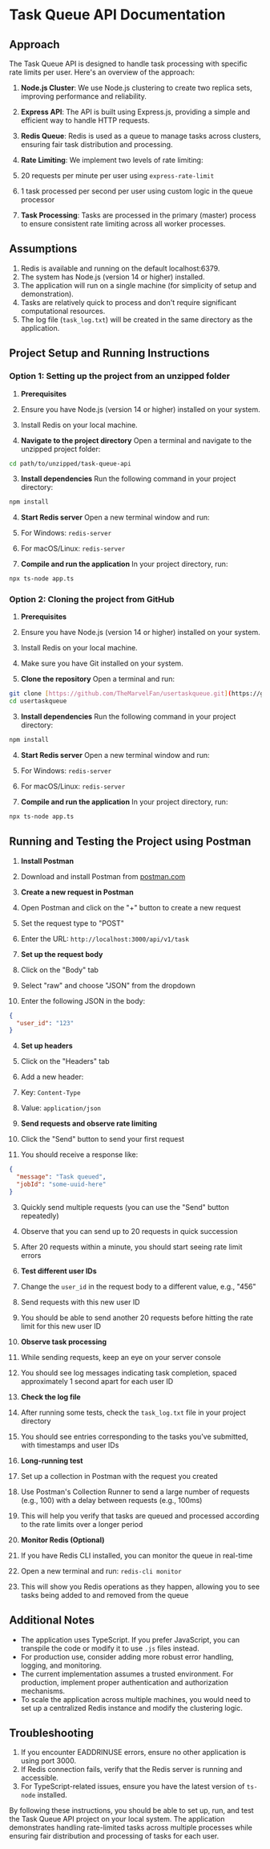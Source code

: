 # Task Queue API Documentation

## Approach

The Task Queue API is designed to handle task processing with specific rate limits per user. Here's an overview of the approach:

1. **Node.js Cluster**: We use Node.js clustering to create two replica sets, improving performance and reliability.
2. **Express API**: The API is built using Express.js, providing a simple and efficient way to handle HTTP requests.
3. **Redis Queue**: Redis is used as a queue to manage tasks across clusters, ensuring fair task distribution and processing.
4. **Rate Limiting**: We implement two levels of rate limiting:

1. 20 requests per minute per user using `express-rate-limit`
2. 1 task processed per second per user using custom logic in the queue processor



5. **Task Processing**: Tasks are processed in the primary (master) process to ensure consistent rate limiting across all worker processes.


## Assumptions

1. Redis is available and running on the default localhost:6379.
2. The system has Node.js (version 14 or higher) installed.
3. The application will run on a single machine (for simplicity of setup and demonstration).
4. Tasks are relatively quick to process and don't require significant computational resources.
5. The log file (`task_log.txt`) will be created in the same directory as the application.

## Project Setup and Running Instructions

### Option 1: Setting up the project from an unzipped folder

1. **Prerequisites**

1. Ensure you have Node.js (version 14 or higher) installed on your system.
2. Install Redis on your local machine.



2. **Navigate to the project directory**
   Open a terminal and navigate to the unzipped project folder:

```bash
cd path/to/unzipped/task-queue-api
```


3. **Install dependencies**
   Run the following command in your project directory:

```bash
npm install
```


4. **Start Redis server**
   Open a new terminal window and run:

1. For Windows: `redis-server`
2. For macOS/Linux: `redis-server`



5. **Compile and run the application**
   In your project directory, run:

```bash
npx ts-node app.ts
```




### Option 2: Cloning the project from GitHub

1. **Prerequisites**

1. Ensure you have Node.js (version 14 or higher) installed on your system.
2. Install Redis on your local machine.
3. Make sure you have Git installed on your system.



2. **Clone the repository**
   Open a terminal and run:

```bash
git clone [https://github.com/TheMarvelFan/usertaskqueue.git](https://github.com/TheMarvelFan/usertaskqueue.git)
cd usertaskqueue
```


3. **Install dependencies**
   Run the following command in your project directory:

```bash
npm install
```


4. **Start Redis server**
   Open a new terminal window and run:

1. For Windows: `redis-server`
2. For macOS/Linux: `redis-server`



5. **Compile and run the application**
   In your project directory, run:

```bash
npx ts-node app.ts
```




## Running and Testing the Project using Postman

1. **Install Postman**

1. Download and install Postman from [postman.com](https://www.postman.com/downloads/)



2. **Create a new request in Postman**

1. Open Postman and click on the "+" button to create a new request
2. Set the request type to "POST"
3. Enter the URL: `http://localhost:3000/api/v1/task`



3. **Set up the request body**

1. Click on the "Body" tab
2. Select "raw" and choose "JSON" from the dropdown
3. Enter the following JSON in the body:

```json
{
  "user_id": "123"
}
```





4. **Set up headers**

1. Click on the "Headers" tab
2. Add a new header:

1. Key: `Content-Type`
2. Value: `application/json`






5. **Send requests and observe rate limiting**

1. Click the "Send" button to send your first request
2. You should receive a response like:

```json
{
  "message": "Task queued",
  "jobId": "some-uuid-here"
}
```


3. Quickly send multiple requests (you can use the "Send" button repeatedly)
4. Observe that you can send up to 20 requests in quick succession
5. After 20 requests within a minute, you should start seeing rate limit errors



6. **Test different user IDs**

1. Change the `user_id` in the request body to a different value, e.g., "456"
2. Send requests with this new user ID
3. You should be able to send another 20 requests before hitting the rate limit for this new user ID



7. **Observe task processing**

1. While sending requests, keep an eye on your server console
2. You should see log messages indicating task completion, spaced approximately 1 second apart for each user ID



8. **Check the log file**

1. After running some tests, check the `task_log.txt` file in your project directory
2. You should see entries corresponding to the tasks you've submitted, with timestamps and user IDs



9. **Long-running test**

1. Set up a collection in Postman with the request you created
2. Use Postman's Collection Runner to send a large number of requests (e.g., 100) with a delay between requests (e.g., 100ms)
3. This will help you verify that tasks are queued and processed according to the rate limits over a longer period



10. **Monitor Redis (Optional)**

1. If you have Redis CLI installed, you can monitor the queue in real-time
2. Open a new terminal and run: `redis-cli monitor`
3. This will show you Redis operations as they happen, allowing you to see tasks being added to and removed from the queue





## Additional Notes

- The application uses TypeScript. If you prefer JavaScript, you can transpile the code or modify it to use `.js` files instead.
- For production use, consider adding more robust error handling, logging, and monitoring.
- The current implementation assumes a trusted environment. For production, implement proper authentication and authorization mechanisms.
- To scale the application across multiple machines, you would need to set up a centralized Redis instance and modify the clustering logic.


## Troubleshooting

1. If you encounter EADDRINUSE errors, ensure no other application is using port 3000.
2. If Redis connection fails, verify that the Redis server is running and accessible.
3. For TypeScript-related issues, ensure you have the latest version of `ts-node` installed.


By following these instructions, you should be able to set up, run, and test the Task Queue API project on your local system. The application demonstrates handling rate-limited tasks across multiple processes while ensuring fair distribution and processing of tasks for each user.
